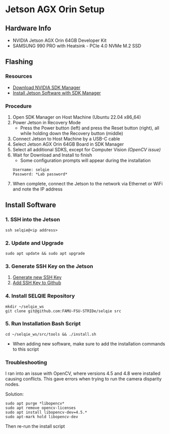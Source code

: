 # Jetson AGX Orin Setup

## Hardware Info

* NVIDIA Jetson AGX Orin 64GB Developer Kit
* SAMSUNG 990 PRO with Heatsink - PCIe 4.0 NVMe M.2 SSD

## Flashing

### Resources
* [Download NVIDIA SDK Manager](https://developer.nvidia.com/sdk-manager)
* [Install Jetson Software with SDK Manager](https://docs.nvidia.com/sdk-manager/install-with-sdkm-jetson/index.html)

### Procedure

1. Open SDK Manager on Host Machine (Ubuntu 22.04 x86_64)
2. Power Jetson in Recovery Mode
   - Press the Power button (left) and press the Reset button (right), all while holding down the Recovery button (middle)
3. Connect Jetson to Host Machine by a USB-C cable
4. Select Jetson AGX Orin 64GB Board in SDK Manager
5. Select all additional SDKS, except for Computer Vision *(OpenCV issue)*
6. Wait for Download and Install to finish
   - Some configuration prompts will appear during the installation
   ```
   Username: selqie
   Password: *Lab password*
   ```
7. When complete, connect the Jetson to the network via Ethernet or WiFi and note the IP address

## Install Software

### 1. SSH into the Jetson
```
ssh selqie@<ip address>
```

### 2. Update and Upgrade
```
sudo apt update && sudo apt upgrade
```

### 3. Generate SSH Key on the Jetson
1. [Generate new SSH Key](https://docs.github.com/en/authentication/connecting-to-github-with-ssh/generating-a-new-ssh-key-and-adding-it-to-the-ssh-agent)
2. [Add SSH Key to Github](https://docs.github.com/en/authentication/connecting-to-github-with-ssh/adding-a-new-ssh-key-to-your-github-account)

### 4. Install SELQIE Repository
```
mkdir ~/selqie_ws
git clone git@github.com:FAMU-FSU-STRIDe/selqie src
```

### 5. Run Installation Bash Script
```
cd ~/selqie_ws/src/tools && ./install.sh
```

- When adding new software, make sure to add the installation commands to this script

### Troubleshooting
I ran into an issue with OpenCV, where versions 4.5 and 4.8 were installed causing conflicts. This gave errors when trying to run the camera disparity nodes.

Solution:
```
sudo apt purge *libopencv*
sudo apt remove opencv-licenses
sudo apt install libopencv-dev=4.5.*
sudo apt-mark hold libopencv-dev
```
Then re-run the install script